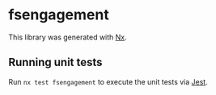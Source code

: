 # fsengagement

This library was generated with [Nx](https://nx.dev).

## Running unit tests

Run `nx test fsengagement` to execute the unit tests via [Jest](https://jestjs.io).
